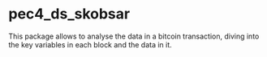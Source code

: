 # pec4_ds_skobsar

This package allows to analyse the data in a bitcoin transaction, diving into the key variables in each block and the data in it. 


